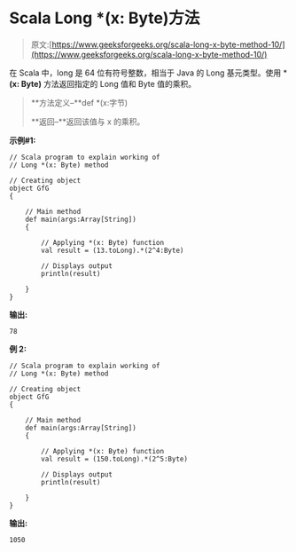 # Scala Long *(x: Byte)方法

> 原文:[https://www.geeksforgeeks.org/scala-long-x-byte-method-10/](https://www.geeksforgeeks.org/scala-long-x-byte-method-10/)

在 Scala 中，long 是 64 位有符号整数，相当于 Java 的 Long 基元类型。使用 ***(x: Byte)** 方法返回指定的 Long 值和 Byte 值的乘积。

> **方法定义–**def *(x:字节)
> 
> **返回–**返回该值与 x 的乘积。

**示例#1:**

```
// Scala program to explain working of
// Long *(x: Byte) method

// Creating object
object GfG
{ 

    // Main method
    def main(args:Array[String])
    {

        // Applying *(x: Byte) function
        val result = (13.toLong).*(2^4:Byte)

        // Displays output
        println(result)

    }
} 
```

**输出:**

```
78
```

**例 2:**

```
// Scala program to explain working of
// Long *(x: Byte) method

// Creating object
object GfG
{ 

    // Main method
    def main(args:Array[String])
    {

        // Applying *(x: Byte) function
        val result = (150.toLong).*(2^5:Byte)

        // Displays output
        println(result)

    }
} 
```

**输出:**

```
1050
```